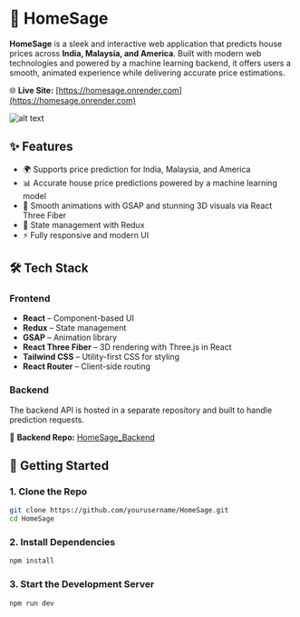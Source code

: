 # 🏡 HomeSage

**HomeSage** is a sleek and interactive web application that predicts house prices across **India, Malaysia, and America**. Built with modern web technologies and powered by a machine learning backend, it offers users a smooth, animated experience while delivering accurate price estimations.

🌐 **Live Site:** [https://homesage.onrender.com](https://homesage.onrender.com)


![alt text](HomeSage-2.gif)


## ✨ Features

- 🌍 Supports price prediction for India, Malaysia, and America
- 📊 Accurate house price predictions powered by a machine learning model
- 🎨 Smooth animations with GSAP and stunning 3D visuals via React Three Fiber
- 🧠 State management with Redux
- ⚡ Fully responsive and modern UI

## 🛠️ Tech Stack

### Frontend
- **React** – Component-based UI
- **Redux** – State management
- **GSAP** – Animation library
- **React Three Fiber** – 3D rendering with Three.js in React
- **Tailwind CSS** – Utility-first CSS for styling
- **React Router** – Client-side routing

### Backend
The backend API is hosted in a separate repository and built to handle prediction requests.

🔗 **Backend Repo:** [HomeSage_Backend](https://github.com/Ryuk0777/HomeSage_Backend)

## 🚀 Getting Started

### 1. Clone the Repo

```bash
git clone https://github.com/yourusername/HomeSage.git
cd HomeSage
````
### 2. Install Dependencies
```bash
npm install
```
### 3. Start the Development Server
```bash
npm run dev
